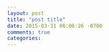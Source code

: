 ```yaml
---
layout: post
title: "post title"
date: 2015-03-31 06:06:26 -0700
comments: true
categories: 
---
```

